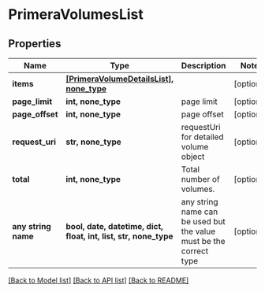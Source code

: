 # PrimeraVolumesList


## Properties
Name | Type | Description | Notes
------------ | ------------- | ------------- | -------------
**items** | [**[PrimeraVolumeDetailsList], none_type**](PrimeraVolumeDetailsList.md) |  | [optional] 
**page_limit** | **int, none_type** | page limit | [optional] 
**page_offset** | **int, none_type** | page offset | [optional] 
**request_uri** | **str, none_type** | requestUri for detailed volume object | [optional] 
**total** | **int, none_type** | Total number of volumes. | [optional] 
**any string name** | **bool, date, datetime, dict, float, int, list, str, none_type** | any string name can be used but the value must be the correct type | [optional]

[[Back to Model list]](../README.md#documentation-for-models) [[Back to API list]](../README.md#documentation-for-api-endpoints) [[Back to README]](../README.md)


